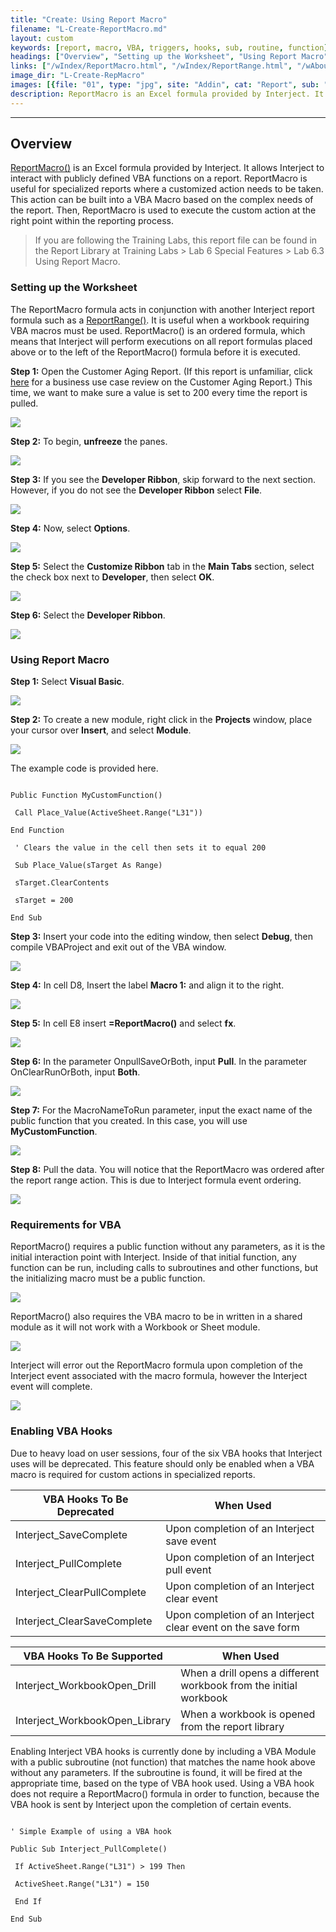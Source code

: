 ```yaml
---
title: "Create: Using Report Macro"
filename: "L-Create-ReportMacro.md"
layout: custom
keywords: [report, macro, VBA, triggers, hooks, sub, routine, function]
headings: ["Overview", "Setting up the Worksheet", "Using Report Macro", "Requirements for VBA", "Enabling VBA Hooks"]
links: ["/wIndex/ReportMacro.html", "/wIndex/ReportRange.html", "/wAbout/Customer-Aging.html"]
image_dir: "L-Create-RepMacro"
images: [{file: "01", type: "jpg", site: "Addin", cat: "Report", sub: "", report: "Customer Aging Summary", ribbon: "", config: ""}, {file: "02", type: "jpg", site: "Addin", cat: "Quick Tools", sub: "", report: "Customer Aging Summary", ribbon: "Simple", config: ""}, {file: "03", type: "jpg", site: "Addin", cat: "Report", sub: "", report: "", ribbon: "Simple", config: "Yes"}, {file: "04", type: "jpg", site: "Excel", cat: "Options", sub: "", report: "", ribbon: "", config: ""}, {file: "05", type: "jpg", site: "Excel", cat: "Options", sub: "Customize the Ribbon", report: "Customer Aging Summary", ribbon: "", config: "Yes"}, {file: "06", type: "jpg", site: "Addin", cat: "Report", sub: "", report: "Customer Aging Summary", ribbon: "Simple", config: "Yes"}, {file: "07", type: "jpg", site: "Addin", cat: "Report", sub: "", report: "Customer Aging Summary", ribbon: "", config: "Yes"}, {file: "08", type: "jpg", site: "Excel", cat: "Visual Basic", sub: "", report: "Customer Aging Summary", ribbon: "", config: ""}, {file: "09", type: "jpg", site: "Excel", cat: "Visual Basic", sub: "", report: "Customer Aging Summary", ribbon: "", config: ""}, {file: "10", type: "jpg", site: "Addin", cat: "Report", sub: "", report: "Customer Aging Summary", ribbon: "", config: "Yes"}, {file: "11", type: "jpg", site: "Excel", cat: "Function Wizard", sub: "", report: "Customer Aging Summary", ribbon: "", config: "Yes"}, {file: "12", type: "jpg", site: "Excel", cat: "Function Wizard", sub: "", report: "Customer Aging Summary", ribbon: "", config: "Yes"}, {file: "13", type: "jpg", site: "Excel", cat: "Function Wizard", sub: "", report: "Customer Aging Summary", ribbon: "", config: "Yes"}, {file: "14", type: "jpg", site: "Addin", cat: "Report", sub: "", report: "Customer Aging Summary", ribbon: "", config: "Yes"}, {file: "15", type: "jpg", site: "Excel", cat: "Visual Basic", sub: "", report: "Customer Aging Summary", ribbon: "", config: "Yes"}, {file: "16", type: "jpg", site: "Excel", cat: "Visual Basic", sub: "", report: "Customer Aging Summary", ribbon: "", config: "Yes"}, {file: "17", type: "jpg", site: "Addin", cat: "Progress Bar", sub: "Formulas", report: "Customer Aging Summary", ribbon: "", config: "Yes"}]
description: ReportMacro is an Excel formula provided by Interject. It allows Interject to interact with publicly defined VBA functions on a report. ReportMacro is useful for specialized reports where a customized action needs to be taken. This action can be built into a VBA Macro based on the complex needs of the report. Then, ReportMacro() is used to execute the custom action at the right point within the reporting process.
---
```

* * *

## Overview

[ReportMacro()](/wIndex/ReportMacro.html) is an Excel formula provided by Interject. It allows Interject to interact with publicly defined VBA functions on a report. ReportMacro is useful for specialized reports where a customized action needs to be taken. This action can be built into a VBA Macro based on the complex needs of the report. Then, ReportMacro is used to execute the custom action at the right point within the reporting process.

<blockquote class=lab_info>
 If you are following the Training Labs, this report file can be found in the Report Library at Training Labs > Lab 6 Special Features > Lab 6.3 Using Report Macro.
</blockquote>

### Setting up the Worksheet

The ReportMacro formula acts in conjunction with another Interject report formula such as a [ReportRange()](/wIndex/ReportRange.html). It is useful when a workbook requiring VBA macros must be used. ReportMacro() is an ordered formula, which means that Interject will perform executions on all report formulas placed above or to the left of the ReportMacro() formula before it is executed.

**Step 1:** Open the Customer Aging Report. (If this report is unfamiliar, click [here](/wAbout/Customer-Aging.html) for a business use case review on the Customer Aging Report.) This time, we want to make sure a value is set to 200 every time the report is pulled.

![](/images/L-Create-RepMacro/01.jpg)
<br>

**Step 2:** To begin, **unfreeze** the panes.

![](/images/L-Create-RepMacro/02.jpg)
<br>

**Step 3:** If you see the **Developer Ribbon**, skip forward to the next section. However, if you do not see the **Developer Ribbon** select **File**.

![](/images/L-Create-RepMacro/03.jpg)
<br>

**Step 4:** Now, select **Options**.

![](/images/L-Create-RepMacro/04.jpg)
<br>

**Step 5:** Select the **Customize Ribbon** tab in the **Main Tabs** section, select the check box next to **Developer**, then select **OK**.

![](/images/L-Create-RepMacro/05.jpg)
<br>

**Step 6:** Select the **Developer Ribbon**.

![](/images/L-Create-RepMacro/06.jpg)
<br>

### Using Report Macro

**Step 1:** Select **Visual Basic**.

![](/images/L-Create-RepMacro/07.jpg)
<br>

**Step 2:** To create a new module, right click in the **Projects** window, place your cursor over **Insert**, and select **Module**.

![](/images/L-Create-RepMacro/08.jpg)
<br>

The example code is provided here.

```VB

Public Function MyCustomFunction()

 Call Place_Value(ActiveSheet.Range("L31"))

End Function

 ' Clears the value in the cell then sets it to equal 200

 Sub Place_Value(sTarget As Range)

 sTarget.ClearContents

 sTarget = 200

End Sub

```

**Step 3:** Insert your code into the editing window, then select **Debug**, then compile VBAProject and exit out of the VBA window.

![](/images/L-Create-RepMacro/09.jpg)
<br>

**Step 4:** In cell D8, Insert the label **Macro 1:** and align it to the right.

![](/images/L-Create-RepMacro/10.jpg)
<br>

**Step 5:** In cell E8 insert **=ReportMacro()** and select **fx**.

![](/images/L-Create-RepMacro/11.jpg)
<br>

**Step 6:** In the parameter OnpullSaveOrBoth, input **Pull**. In the parameter OnClearRunOrBoth, input **Both**.

![](/images/L-Create-RepMacro/12.jpg)
<br>

**Step 7:** For the MacroNameToRun parameter, input the exact name of the public function that you created. In this case, you will use **MyCustomFunction**.

![](/images/L-Create-RepMacro/13.jpg)
<br>

**Step 8:** Pull the data. You will notice that the ReportMacro was ordered after the report range action. This is due to Interject formula event ordering.

![](/images/L-Create-RepMacro/14.jpg)
<br>

### Requirements for VBA

ReportMacro() requires a public function without any parameters, as it is the initial interaction point with Interject. Inside of that initial function, any function can be run, including calls to subroutines and other functions, but the initializing macro must be a public function.

![](/images/L-Create-RepMacro/15.jpg)
<br>

ReportMacro() also requires the VBA macro to be in written in a shared module as it will not work with a Workbook or Sheet module.

![](/images/L-Create-RepMacro/16.jpg)
<br>

Interject will error out the ReportMacro formula upon completion of the Interject event associated with the macro formula, however the Interject event will complete.

![](/images/L-Create-RepMacro/17.jpg)
<br>

### Enabling VBA Hooks

Due to heavy load on user sessions, four of the six VBA hooks that Interject uses will be deprecated. This feature should only be enabled when a VBA macro is required for custom actions in specialized reports.

| VBA Hooks To Be Deprecated | When Used |
|-----|-----|
| Interject_SaveComplete | Upon completion of an Interject save event |
| Interject_PullComplete | Upon completion of an Interject pull event |
| Interject_ClearPullComplete | Upon completion of an Interject clear event |
| Interject_ClearSaveComplete | Upon completion of an Interject clear event on the save form |

| VBA Hooks To Be Supported | When Used |
|-----|-----|
| Interject_WorkbookOpen_Drill | When a drill opens a different workbook from the initial workbook |
| Interject_WorkbookOpen_Library | When a workbook is opened from the report library |

Enabling Interject VBA hooks is currently done by including a VBA Module with a public subroutine (not function) that matches the name hook above without any parameters. If the subroutine is found, it will be fired at the appropriate time, based on the type of VBA hook used. Using a VBA hook does not require a ReportMacro() formula in order to function, because the VBA hook is sent by Interject upon the completion of certain events.

```VB

' Simple Example of using a VBA hook

Public Sub Interject_PullComplete()

 If ActiveSheet.Range("L31") > 199 Then

 ActiveSheet.Range("L31") = 150

 End If

End Sub

```
